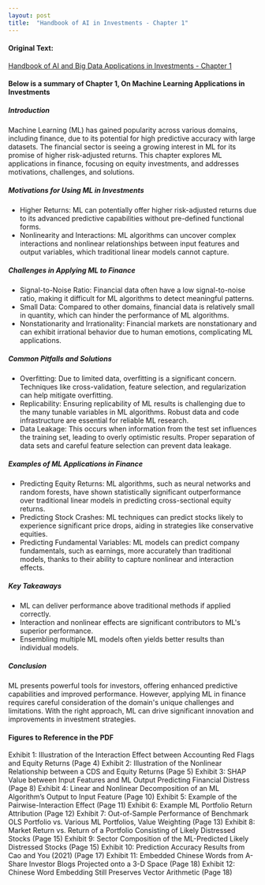 ```yaml
---
layout: post
title:  "Handbook of AI in Investments - Chapter 1"
---
```


#### Original Text: 
[Handbook of AI and Big Data Applications in Investments - Chapter 1](https://rpc.cfainstitute.org/en/research/foundation/2023/ai-and-big-data-in-investments-handbook)


#### Below is a summary of Chapter 1, On Machine Learning Applications in Investments


##### Introduction
Machine Learning (ML) has gained popularity across various domains, including finance, due to its potential for high predictive accuracy with large datasets. The financial sector is seeing a growing interest in ML for its promise of higher risk-adjusted returns. This chapter explores ML applications in finance, focusing on equity investments, and addresses motivations, challenges, and solutions.

##### Motivations for Using ML in Investments
* Higher Returns: ML can potentially offer higher risk-adjusted returns due to its advanced predictive capabilities without pre-defined functional forms.
* Nonlinearity and Interactions: ML algorithms can uncover complex interactions and nonlinear relationships between input features and output variables, which traditional linear models cannot capture.

##### Challenges in Applying ML to Finance
* Signal-to-Noise Ratio: Financial data often have a low signal-to-noise ratio, making it difficult for ML algorithms to detect meaningful patterns.
* Small Data: Compared to other domains, financial data is relatively small in quantity, which can hinder the performance of ML algorithms.
* Nonstationarity and Irrationality: Financial markets are nonstationary and can exhibit irrational behavior due to human emotions, complicating ML applications.

##### Common Pitfalls and Solutions
* Overfitting: Due to limited data, overfitting is a significant concern. Techniques like cross-validation, feature selection, and regularization can help mitigate overfitting.
* Replicability: Ensuring replicability of ML results is challenging due to the many tunable variables in ML algorithms. Robust data and code infrastructure are essential for reliable ML research.
* Data Leakage: This occurs when information from the test set influences the training set, leading to overly optimistic results. Proper separation of data sets and careful feature selection can prevent data leakage.

##### Examples of ML Applications in Finance
* Predicting Equity Returns: ML algorithms, such as neural networks and random forests, have shown statistically significant outperformance over traditional linear models in predicting cross-sectional equity returns.
* Predicting Stock Crashes: ML techniques can predict stocks likely to experience significant price drops, aiding in strategies like conservative equities.
* Predicting Fundamental Variables: ML models can predict company fundamentals, such as earnings, more accurately than traditional models, thanks to their ability to capture nonlinear and interaction effects.

##### Key Takeaways
* ML can deliver performance above traditional methods if applied correctly.
* Interaction and nonlinear effects are significant contributors to ML's superior performance.
* Ensembling multiple ML models often yields better results than individual models.

##### Conclusion
ML presents powerful tools for investors, offering enhanced predictive capabilities and improved performance. However, applying ML in finance requires careful consideration of the domain's unique challenges and limitations. With the right approach, ML can drive significant innovation and improvements in investment strategies.

#### Figures to Reference in the PDF
Exhibit 1: Illustration of the Interaction Effect between Accounting Red Flags and Equity Returns (Page 4)
Exhibit 2: Illustration of the Nonlinear Relationship between a CDS and Equity Returns (Page 5)
Exhibit 3: SHAP Value between Input Features and ML Output Predicting Financial Distress (Page 8)
Exhibit 4: Linear and Nonlinear Decomposition of an ML Algorithm’s Output to Input Feature (Page 10)
Exhibit 5: Example of the Pairwise-Interaction Effect (Page 11)
Exhibit 6: Example ML Portfolio Return Attribution (Page 12)
Exhibit 7: Out-of-Sample Performance of Benchmark OLS Portfolio vs. Various ML Portfolios, Value Weighting (Page 13)
Exhibit 8: Market Return vs. Return of a Portfolio Consisting of Likely Distressed Stocks (Page 15)
Exhibit 9: Sector Composition of the ML-Predicted Likely Distressed Stocks (Page 15)
Exhibit 10: Prediction Accuracy Results from Cao and You (2021) (Page 17)
Exhibit 11: Embedded Chinese Words from A-Share Investor Blogs Projected onto a 3-D Space (Page 18)
Exhibit 12: Chinese Word Embedding Still Preserves Vector Arithmetic (Page 18)

